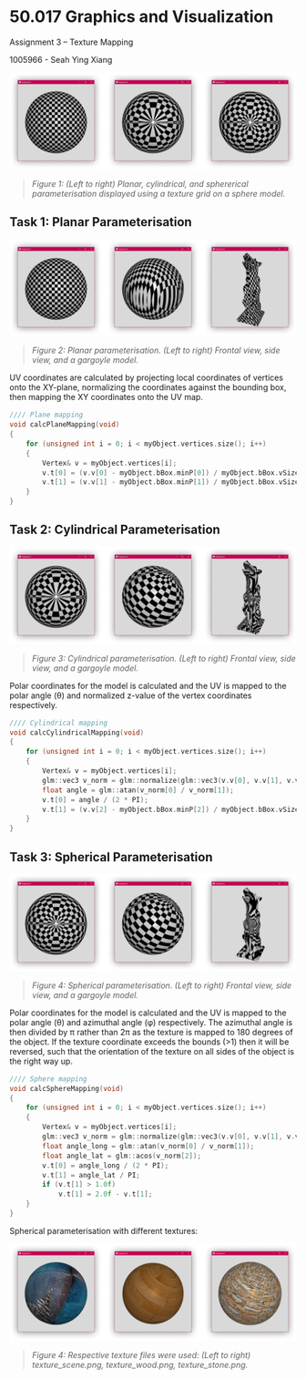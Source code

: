 # 50.017 Graphics and Visualization

Assignment 3 – Texture Mapping

1005966 - Seah Ying Xiang

![image](all.png "All texture map parametrisations")
> _Figure 1: (Left to right) Planar, cylindrical, and sphererical parameterisation displayed using a texture grid on a sphere model._

## Task 1: Planar Parameterisation

![image](planar.png "Planar parameterisation")
> _Figure 2: Planar parameterisation. (Left to right) Frontal view, side view, and a gargoyle model._

UV coordinates are calculated by projecting local coordinates of vertices onto the XY-plane, normalizing the coordinates against the bounding box, then mapping the XY coordinates onto the UV map.

```c++
//// Plane mapping
void calcPlaneMapping(void)
{
    for (unsigned int i = 0; i < myObject.vertices.size(); i++)
    {
        Vertex& v = myObject.vertices[i];
        v.t[0] = (v.v[0] - myObject.bBox.minP[0]) / myObject.bBox.vSize[0];
        v.t[1] = (v.v[1] - myObject.bBox.minP[1]) / myObject.bBox.vSize[1];
    }
}
```

## Task 2: Cylindrical Parameterisation

![image](cylindrical.png "Cylindrical parameterisation")
>_Figure 3: Cylindrical parameterisation. (Left to right) Frontal view, side view, and a gargoyle model._

Polar coordinates for the model is calculated and the UV is mapped to the polar angle (θ) and normalized z-value of the vertex coordinates respectively.

```c++
//// Cylindrical mapping
void calcCylindricalMapping(void)
{
    for (unsigned int i = 0; i < myObject.vertices.size(); i++)
    {
        Vertex& v = myObject.vertices[i];
        glm::vec3 v_norm = glm::normalize(glm::vec3(v.v[0], v.v[1], v.v[2]));
        float angle = glm::atan(v_norm[0] / v_norm[1]);
        v.t[0] = angle / (2 * PI);
        v.t[1] = (v.v[2] - myObject.bBox.minP[2]) / myObject.bBox.vSize[2];
    }
}
```

## Task 3: Spherical Parameterisation

![image](spherical.png "Spherical parameterisation")
>_Figure 4: Spherical parameterisation. (Left to right) Frontal view, side view, and a gargoyle model._

Polar coordinates for the model is calculated and the UV is mapped to the polar angle (θ) and azimuthal angle (φ) respectively. The azimuthal angle is then divided by π rather than 2π as the texture is mapped to 180 degrees of the object. If the texture coordinate exceeds the bounds (>1) then it will be reversed, such that the orientation of the texture on all sides of the object is the right way up.

```c++
//// Sphere mapping
void calcSphereMapping(void)
{
    for (unsigned int i = 0; i < myObject.vertices.size(); i++)
    {
        Vertex& v = myObject.vertices[i];
        glm::vec3 v_norm = glm::normalize(glm::vec3(v.v[0], v.v[1], v.v[2]));
        float angle_long = glm::atan(v_norm[0] / v_norm[1]);
        float angle_lat = glm::acos(v_norm[2]);
        v.t[0] = angle_long / (2 * PI);
        v.t[1] = angle_lat / PI;
        if (v.t[1] > 1.0f)
            v.t[1] = 2.0f - v.t[1];
    }
}
```

Spherical parameterisation with different textures:

![image](textures.png "Spherical parameterisation with different textures")
>_Figure 4: Respective texture files were used: (Left to right) texture_scene.png, texture_wood.png, texture_stone.png._
